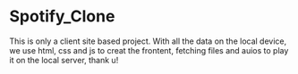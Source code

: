 ﻿# Spotify_Clone
This is only a client site based project. With all the data on the local device, we use html, css and js to creat the frontent, fetching files and auios to play it on the local server, thank u!

